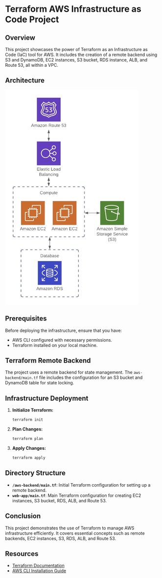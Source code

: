 # Terraform AWS Infrastructure as Code Project

## Overview

This project showcases the power of Terraform as an Infrastructure as Code (IaC) tool for AWS. It includes the creation of a remote backend using S3 and DynamoDB, EC2 instances, S3 bucket, RDS instance, ALB, and Route 53, all within a VPC.

## Architecture
![](01-basics/web-app/architecture.png)

## Prerequisites

Before deploying the infrastructure, ensure that you have:

- AWS CLI configured with necessary permissions.
- Terraform installed on your local machine.

## Terraform Remote Backend

The project uses a remote backend for state management. The `aws-backend/main.tf` file includes the configuration for an S3 bucket and DynamoDB table for state locking.

## Infrastructure Deployment

1. **Initialize Terraform:**

    ```bash
    terraform init
    ```

2. **Plan Changes:**

    ```bash
    terraform plan
    ```

3. **Apply Changes:**

    ```bash
    terraform apply
    ```

## Directory Structure

- **`/aws-backend/main.tf`**: Initial Terraform configuration for setting up a remote backend.
- **`web-app/main.tf`**: Main Terraform configuration for creating EC2 instances, S3 bucket, RDS, ALB, and Route 53.

## Conclusion

This project demonstrates the use of Terraform to manage AWS infrastructure efficiently. It covers essential concepts such as remote backends, EC2 instances, S3, RDS, ALB, and Route 53.

## Resources

- [Terraform Documentation](https://www.terraform.io/docs/index.html)
- [AWS CLI Installation Guide](https://docs.aws.amazon.com/cli/latest/userguide/install-cliv2.html)

